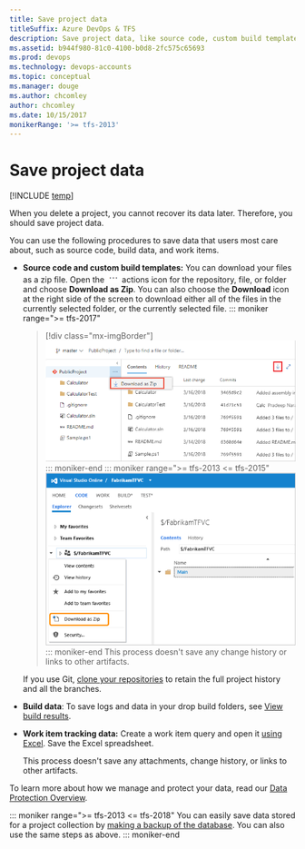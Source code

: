 ```yaml
---
title: Save project data 
titleSuffix: Azure DevOps & TFS
description: Save project data, like source code, custom build templates, build data, and work items, for Azure DevOps Services
ms.assetid: b944f980-81c0-4100-b0d8-2fc575c65693
ms.prod: devops
ms.technology: devops-accounts
ms.topic: conceptual
ms.manager: douge
ms.author: chcomley
author: chcomley
ms.date: 10/15/2017
monikerRange: '>= tfs-2013'
---
```


# Save project data

[!INCLUDE [temp](../../_shared/version-vsts-tfs-all-versions.md)]  

When you delete a project, you cannot recover its data later. Therefore, you should save project data.

You can use the following procedures to save data that users most care about, such as source code, build data, and work items.

* **Source code and custom build templates:** You can download your files as a zip file. Open the ![Repository actions](../../_img/icons/actions-icon.png) actions icon for the repository, file, or folder and choose **Download as Zip**. You can also choose the **Download** icon at the right side of the screen to download either all of the files in the currently selected folder, or the currently selected file.
	::: moniker range=">= tfs-2017"
	> [!div class="mx-imgBorder"]
	> ![Download code ](../public/_img/download-code/download-zip-file.png)
	::: moniker-end
	::: moniker range=">= tfs-2013 <= tfs-2015"
    ![context menu with download as zip menu item](_img/delete-project/ic760345.png)
	::: moniker-end
    This process doesn't save any change history or links to other artifacts.

    If you use Git, [clone your repositories](../../repos/git/gitquickstart.md) to retain the full project history and all the branches.

* **Build data**: To save logs and data in your drop build folders, see [View build results](https://msdn.microsoft.com/library/ms181733.aspx).

* **Work item tracking data:** Create a work item query and open it [using Excel](../../boards/backlogs/office/bulk-add-modify-work-items-excel.md). Save the Excel spreadsheet.

    This process doesn't save any attachments, change history, or links to other artifacts.

To learn more about how we manage and protect your data, read our [Data Protection Overview](../../articles/team-services-security-whitepaper.md).

::: moniker range=">= tfs-2013 <= tfs-2018"
You can easily save data stored for a project collection
by [making a backup of the database](/tfs/server/admin/backup/config-backup-sched-plan). You can also
use the same steps as above.
::: moniker-end